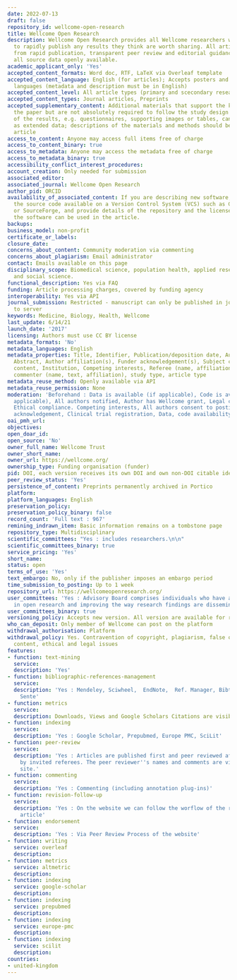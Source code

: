 ```yaml
---
date: 2022-07-13
draft: false
repository_id: wellcome-open-research
title: Wellcome Open Research
description: Wellcome Open Research provides all Wellcome researchers with a place
  to rapidly publish any results they think are worth sharing. All articles benefit
  from rapid publication, transparent peer review and editorial guidance on making
  all source data openly available.
academic_applicant_only: 'Yes'
accepted_content_formats: Word doc, RTF, LaTeX via Overleaf template
accepted_content_language: English (for articles); Accepts posters and slides in all
  languages (metadata and description must be in English)
accepted_content_level: All article types (primary and scecondary research), editorials
accepted_content_types: Journal articles, Preprints
accepted_supplementary_content: Additional materials that support the key claims in
  the paper but are not absolutely required to follow the study design and analysis
  of the results, e.g. questionnaires, supporting images or tables, can be included
  as extended data; descriptions of the materials and methods should be in the main
  article
access_to_content: Anyone may access full items free of charge
access_to_content_binary: true
access_to_metadata: Anyone may access the metadata free of charge
access_to_metadata_binary: true
accessibility_conflict_interest_procedures:
account_creation: Only needed for submission
associated_editor:
associated_journal: Wellcome Open Research
author_pid: ORCID
availability_of_associated_content: If you are describing new software, please make
  the source code available on a Version Control System (VCS) such as GitHub, BitBucket
  or SourceForge, and provide details of the repository and the license under which
  the software can be used in the article.
backups:
business_model: non-profit
certificate_or_labels:
closure_date:
concerns_about_content: Community moderation via commenting
concerns_about_plagiarism: Email administrator
contact: Emails available on this page
disciplinary_scope: Biomedical science, population health, applied research, humanities
  and social science.
functional_description: Yes via FAQ
funding: Article processing charges, covered by funding agency
interoperability: Yes via API
journal_submission: Restricted - manuscript can only be published in journal linked
  to server
keywords: Medicine, Biology, Health, Wellcome
last_update: 6/14/21
launch_date: '2017'
licensing: Authors must use CC BY license
metadata_formats: 'No'
metadata_languages: English
metadata_properties: Title, Identifier, Publication/deposition date, Author name(s),
  Abstract, Author affiliation(s), Funder acknowledgement(s), Subject category, Full-text
  content, Institution, Competing interests, Referee (name, affiliation, referee report),
  commenter (name, text, affiliation), study type, article type
metadata_reuse_method: Openly available via API
metadata_reuse_permission: None
moderation: 'Beforehand : Data is available (if applicable), Code is available (if
  applicable), All authors notified, Author has Wellcome grant, Legal compliance,
  Ethical compliance. Competing interests, All authors consent to posting, Funder
  acknowledgement, Clinical trial registration, Data, code availability statement'
oai_pmh_url:
objectives:
open_doar_id:
open_source: 'No'
owner_full_name: Wellcome Trust
owner_short_name:
owner_url: https://wellcome.org/
ownership_type: Funding organisation (funder)
pid: DOI, each version receives its own DOI and own non-DOI citable identifier
peer_review_status: 'Yes'
persistence_of_content: Preprints permanently archived in Portico
platform:
platform_languages: English
preservation_policy:
preservation_policy_binary: false
record_count: 'Full text : 967'
remining_indrawn_item: Basic information remains on a tombstone page
repository_type: Multidisciplinary
scientific_committees: "Yes : includes researchers.\n\n"
scientific_committees_binary: true
service_pricing: 'Yes'
short_name:
status: open
terms_of_use: 'Yes'
text_embargo: No, only if the publisher imposes an embargo period
time_submission_to_posting: Up to 1 week
repository_url: https://wellcomeopenresearch.org/
user_committees: 'Yes : Advisory Board comprises individuals who have a strong interest
  in open research and improving the way research findings are disseminated.'
user_committees_binary: true
versioning_policy: Accepts new version. All version are available for readers.
who_can_deposit: Only member of Wellcome can post on the platform
withdrawal_authorisation: Platform
withdrawal_policy: Yes. Contravention of copyright, plagiarism, false or inaccurate
  content, ethical and legal issues
features:
- function: text-mining
  service:
  description: 'Yes'
- function: bibliographic-references-management
  service:
  description: 'Yes : Mendeley, Sciwheel,  EndNote,  Ref. Manager, Bibtex, ProCite,
    Sente'
- function: metrics
  service:
  description: Downloads, Views and Google Scholars Citations are visible to everyone
- function: indexing
  service:
  description: 'Yes : Google Scholar, Prepubmed, Europe PMC, SciLit'
- function: peer-review
  service:
  description: 'Yes : Articles are published first and peer reviewed after publication
    by invited referees. The peer reviewer''s names and comments are visible on the
    site.'
- function: commenting
  service:
  description: 'Yes : Commenting (including annotation plug-ins)'
- function: revision-follow-up
  service:
  description: 'Yes : On the website we can follow the worflow of the review of the
    article'
- function: endorsement
  service:
  description: 'Yes : Via Peer Review Process of the website'
- function: writing
  service: overleaf
  description:
- function: metrics
  service: altmetric
  description:
- function: indexing
  service: google-scholar
  description:
- function: indexing
  service: prepubmed
  description:
- function: indexing
  service: europe-pmc
  description:
- function: indexing
  service: scilit
  description:
countries:
- united-kingdom
---
```




